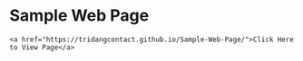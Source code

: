 # Sample Web Page
```
<a href="https://tridangcontact.github.io/Sample-Web-Page/">Click Here to View Page</a>
